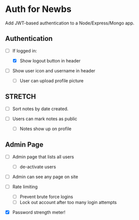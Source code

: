 # Auth for Newbs

Add JWT-based authentication to a Node/Express/Mongo app.

## Authentication

- [ ] If logged in:

  - [x] Show logout button in header

- [ ] Show user icon and username in header
  - [ ] User can upload profile picture

## STRETCH

- [ ] Sort notes by date created.

- [ ] Users can mark notes as public
  - [ ] Notes show up on profile

## Admin Page

- [ ] Admin page that lists all users

  - [ ] de-activate users

- [ ] Admin can see any page on site
- [ ] Rate limiting

  - [ ] Prevent brute force logins
  - [ ] Lock out account after too many login attempts

- [x] Password strength meter!
